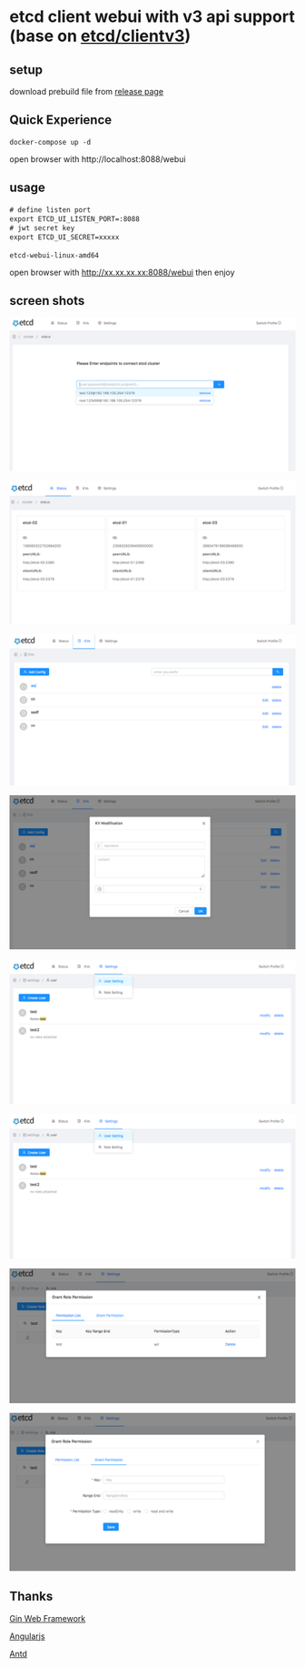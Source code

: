 # etcd client webui with v3 api support (base on [etcd/clientv3](https://godoc.org/go.etcd.io/etcd/clientv3))

## setup

download prebuild file from [release page](https://github.com/enshi363/etcd-ctl-ui-bundle/releases)


## Quick Experience

``` shell
docker-compose up -d

```
open browser with http://localhost:8088/webui


## usage

``` shell
# define listen port 
export ETCD_UI_LISTEN_PORT=:8088
# jwt secret key
export ETCD_UI_SECRET=xxxxx

etcd-webui-linux-amd64

```

open browser with http://xx.xx.xx.xx:8088/webui
then enjoy


## screen shots

![connect](screenshots/connect2.png)

![status](screenshots/status.png)

![manageKV](screenshots/manageKV.png)

![addingKV](screenshots/addingKV.png)

![manageUer](screenshots/manageuser.png)

![role](screenshots/manageuser.png)

![role-permlist](screenshots/role-permlist.png)

![role-grant-permission](screenshots/role-grant-permission.png)


## Thanks

[Gin Web Framework](https://github.com/gin-gonic/gin)

[Angularjs](https://angular.io)

[Antd](https://ng.ant.design)
